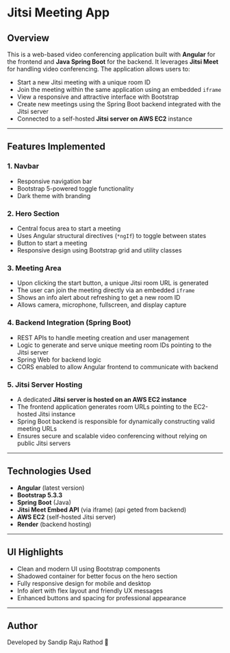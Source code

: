 # Jitsi Meeting App&#x20;

## Overview

This is a web-based video conferencing application built with **Angular** for the frontend and **Java Spring Boot** for the backend. It leverages **Jitsi Meet** for handling video conferencing. The application allows users to:

* Start a new Jitsi meeting with a unique room ID
* Join the meeting within the same application using an embedded `iframe`
* View a responsive and attractive interface with Bootstrap
* Create new meetings using the Spring Boot backend integrated with the Jitsi server
* Connected to a self-hosted **Jitsi server on AWS EC2** instance

---

## Features Implemented

### 1. **Navbar**

* Responsive navigation bar
* Bootstrap 5-powered toggle functionality
* Dark theme with branding

### 2. **Hero Section**

* Central focus area to start a meeting
* Uses Angular structural directives (`*ngIf`) to toggle between states
* Button to start a meeting
* Responsive design using Bootstrap grid and utility classes

### 3. **Meeting Area**

* Upon clicking the start button, a unique Jitsi room URL is generated
* The user can join the meeting directly via an embedded `iframe`
* Shows an info alert about refreshing to get a new room ID
* Allows camera, microphone, fullscreen, and display capture

### 4. **Backend Integration (Spring Boot)**

* REST APIs to handle meeting creation and user management
* Logic to generate and serve unique meeting room IDs pointing to the Jitsi server
* Spring Web for backend logic
* CORS enabled to allow Angular frontend to communicate with backend

### 5. **Jitsi Server Hosting**

* A dedicated **Jitsi server is hosted on an AWS EC2 instance**
* The frontend application generates room URLs pointing to the EC2-hosted Jitsi instance
* Spring Boot backend is responsible for dynamically constructing valid meeting URLs
* Ensures secure and scalable video conferencing without relying on public Jitsi servers

---

## Technologies Used

* **Angular** (latest version)
* **Bootstrap 5.3.3**
* **Spring Boot** (Java)
* **Jitsi Meet Embed API** (via iframe) (api geted from backend)
* **AWS EC2** (self-hosted Jitsi server)
* **Render** (backend hosting)

---

## UI Highlights

* Clean and modern UI using Bootstrap components
* Shadowed container for better focus on the hero section
* Fully responsive design for mobile and desktop
* Info alert with flex layout and friendly UX messages
* Enhanced buttons and spacing for professional appearance

---

## Author

Developed by Sandip Raju Rathod 🚀

